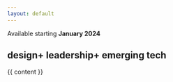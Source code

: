 ```yaml
---
layout: default
---
```


<article>
  <div class="now-accepting-work fade-in-element">Available starting <strong>January 2024</strong></div>
  <h1 class="home-title fade-in-element">
    <span class="fade-in-element">design+</span> <span class="fade-in-element">leadership+</span> <span class="fade-in-element">emerging tech</span>
  </h1>
  <div class="{{ page.markdown }} page-content fade-in-element">
    {{ content }}
  </div>
</article>
